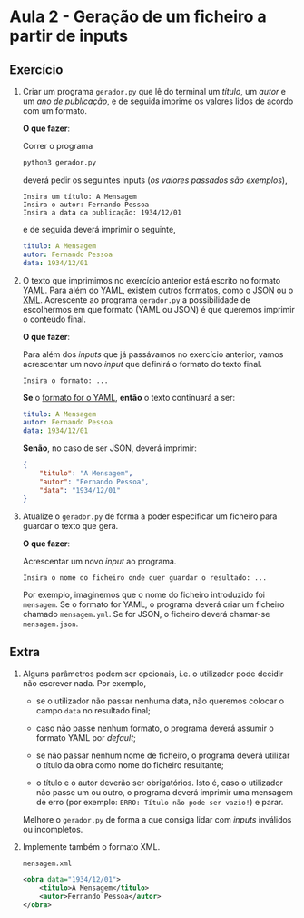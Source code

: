 # Aula 2 - Geração de um ficheiro a partir de inputs

## Exercício

1. Criar um programa `gerador.py` que lê do terminal um _título_, um _autor_ e um _ano de publicação_, e de seguida imprime os valores lidos de acordo com um formato.
   
   **O que fazer**:
   
   Correr o programa
   
   ```bash
   python3 gerador.py
   ```
   
   deverá pedir os seguintes inputs (*os valores passados são exemplos*),
   
   ```
   Insira um título: A Mensagem
   Insira o autor: Fernando Pessoa
   Insira a data da publicação: 1934/12/01
   ```
   
   e de seguida deverá imprimir o seguinte,
   
   ```yaml
   titulo: A Mensagem
   autor: Fernando Pessoa
   data: 1934/12/01
   ```

2. O texto que imprimimos no exercício anterior está escrito no formato [YAML](https://yaml.org/). Para além do YAML, existem outros formatos, como o [JSON](https://www.json.org/json-en.html) ou o [XML](https://pt.wikipedia.org/wiki/XML).
   Acrescente ao programa `gerador.py` a possibilidade de escolhermos em que formato (YAML ou JSON) é que queremos imprimir o conteúdo final.
   
   **O que fazer**:
   
   Para além dos *inputs* que já passávamos no exercício anterior, vamos acrescentar um novo *input* que definirá o formato do texto final.
   
   ```
   Insira o formato: ...
   ```
   
   **Se** o <u>formato for o YAML</u>, **então** o texto continuará a ser:
   
   ```yaml
   titulo: A Mensagem
   autor: Fernando Pessoa
   data: 1934/12/01
   ```
   
   **Senão**, no caso de ser JSON, deverá imprimir:
   
   ```json
   {
       "titulo": "A Mensagem",
       "autor": "Fernando Pessoa",
       "data": "1934/12/01"
   }
   ```

3. Atualize o `gerador.py` de forma a poder especificar um ficheiro para guardar o texto que gera.
   
   **O que fazer**:
   
   Acrescentar um novo *input* ao programa.
   
   ```
   Insira o nome do ficheiro onde quer guardar o resultado: ...
   ```
   
   Por exemplo, imaginemos que o nome do ficheiro introduzido foi `mensagem`. Se o formato for YAML, o programa deverá criar um ficheiro chamado `mensagem.yml`. Se for JSON, o ficheiro deverá chamar-se `mensagem.json`.

## Extra

1. Alguns parâmetros podem ser opcionais, i.e. o utilizador pode decidir não escrever nada. Por exemplo,
   
   - se o utilizador não passar nenhuma data, não queremos colocar o campo `data` no resultado final;
   
   - caso não passe nenhum formato, o programa deverá assumir o formato YAML por *default*;
   
   - se não passar nenhum nome de ficheiro, o programa deverá utilizar o título da obra como nome do ficheiro resultante;
   
   - o título e o autor deverão ser obrigatórios. Isto é, caso o utilizador não passe um ou outro, o programa deverá imprimir uma mensagem de erro (por exemplo: `ERRO: Título não pode ser vazio!`) e parar.
   
   Melhore o `gerador.py` de forma a que consiga lidar com *inputs* inválidos ou incompletos.

2. Implemente também o formato XML.
   
   `mensagem.xml`
   
   ```xml
   <obra data="1934/12/01">
       <titulo>A Mensagem</titulo>
       <autor>Fernando Pessoa</autor>
   </obra>
   ```
